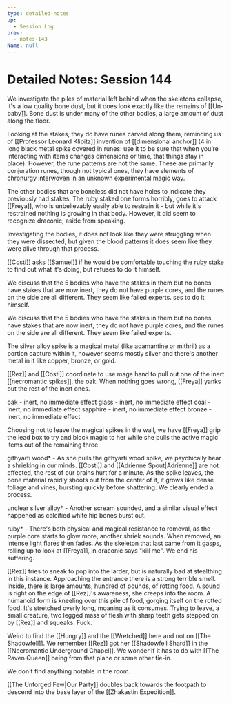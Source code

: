 ```yaml
---
type: detailed-notes
up:
  - Session Log
prev:
  - notes-143
Name: null
---
```

# Detailed Notes: Session 144

We investigate the piles of material left behind when the skeletons collapse, it's a low quality bone dust, but it does look exactly like the remains of [[Un-baby]]. Bone dust is under many of the other bodies, a large amount of dust along the floor. 

Looking at the stakes, they do have runes carved along them, reminding us of [[Professor Leonard Klipitz]] invention of [[dimensional anchor]] (4 in long black metal spike covered in runes: use it to be sure that when you’re interacting with items changes dimensions or time, that things stay in place). However, the rune patterns are not the same. These are primarily conjuration runes, though not typical ones, they have elements of chronurgy interwoven in an unknown experimental magic way. 

The other bodies that are boneless did not have holes to indicate they previously had stakes. The ruby staked one forms horribly, goes to attack [[Freya]], who is unbelievably easily able to restrain it - but while it's restrained nothing is growing in that body. However, it did seem to recognize draconic, aside from speaking. 

Investigating the bodies, it does not look like they were struggling when they were dissected, but given the blood patterns it does seem like they were alive through that process.

[[Costi]] asks [[Samuel]] if he would be comfortable touching the ruby stake to find out what it's doing, but refuses to do it himself. 

We discuss that the 5 bodies who have the stakes in them but no bones have stakes that are now inert, they do not have purple cores, and the runes on the side are all different. They seem like failed experts. ses to do it himself. 

We discuss that the 5 bodies who have the stakes in them but no bones have stakes that are now inert, they do not have purple cores, and the runes on the side are all different. They seem like failed experts. 

The silver alloy spike is a magical metal (like adamantine or mithril) as a portion capture within it, however seems mostly silver and there's another metal in it like copper, bronze, or gold. 

[[Rez]] and [[Costi]] coordinate to use mage hand to pull out one of the inert [[necromantic spikes]], the oak. When nothing goes wrong, [[Freya]] yanks out the rest of the inert ones.   

oak - inert, no immediate effect
glass - inert, no immediate effect
coal - inert, no immediate effect
sapphire - inert, no immediate effect
bronze - inert, no immediate effect

Choosing not to leave the magical spikes in the wall, we have [[Freya]] grip the lead box to try and block magic to her while she pulls the active magic items out of the remaining three. 

githyarti wood* - As she pulls the githyarti wood spike, we psychically hear a shrieking in our minds. [[Costi]] and [[Adrienne Spout|Adrienne]] are not effected, the rest of our brains hurt for a minute. As the spike leaves, the bone material rapidly shoots out from the center of it, it grows like dense foliage and vines, bursting quickly before shattering. We clearly ended a process.

unclear silver alloy* - Another scream sounded, and a similar visual effect happened as calcified white hip bones burst out. 

ruby* - There's both physical and magical resistance to removal, as the purple core starts to glow more, another shriek sounds. When removed, an intense light flares then fades. As the skeleton that last came from it gasps, rolling up to look at [[Freya]], in draconic says "kill me". We end his suffering. 

[[Rez]] tries to sneak to pop into the larder, but is naturally bad at stealthing in this instance. Approaching the entrance there is a strong terrible smell. Inside, there is large amounts, hundred of pounds, of rotting food. A sound is right on the edge of [[Rez]]'s awareness, she creeps into the room. A humanoid form is kneeling over this pile of food, gorging itself on the rotted food. It's stretched overly long, moaning as it consumes. Trying to leave, a small creature, two legged mass of flesh with sharp teeth gets stepped on by [[Rez]] and squeaks. Fuck. 

Weird to find the [[Hungry]] and the [[Wretched]] here and not on [[The Shadowfell]]. We remember [[Rez]] got her [[Shadowfell Shard]] in the [[Necromantic Underground Chapel]]. We wonder if it has to do with [[The Raven Queen]] being from that plane or some other tie-in. 

We don't find anything notable in the room. 

[[The Unforged Few|Our Party]] doubles back towards the footpath to descend into the base layer of the [[Zhakastin Expedition]]. 